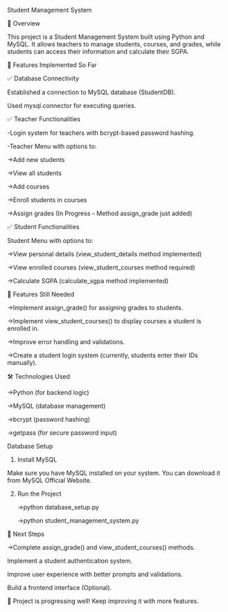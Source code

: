Student Management System

📌 Overview

This project is a Student Management System built using Python and MySQL. It allows teachers to manage students, courses, and grades, while students can access their information and calculate their SGPA.

🚀 Features Implemented So Far

✅ Database Connectivity

Established a connection to MySQL database (StudentDB).

Used mysql.connector for executing queries.

✅ Teacher Functionalities

-Login system for teachers with bcrypt-based password hashing.

-Teacher Menu with options to:

->Add new students

->View all students

->Add courses

->Enroll students in courses

->Assign grades (In Progress - Method assign_grade just added)

✅ Student Functionalities

Student Menu with options to:

->View personal details (view_student_details method implemented)

->View enrolled courses (view_student_courses method required)

->Calculate SGPA (calculate_sgpa method implemented)

🔧 Features Still Needed

->Implement assign_grade() for assigning grades to students.

->Implement view_student_courses() to display courses a student is enrolled in.

->Improve error handling and validations.

->Create a student login system (currently, students enter their IDs manually).

🛠 Technologies Used

->Python (for backend logic)

->MySQL (database management)

->bcrypt (password hashing)

->getpass (for secure password input)

Database Setup

1. Install MySQL

Make sure you have MySQL installed on your system. You can download it from MySQL Official Website.

2. Run the Project
   
   ->python database_setup.py
   
   ->python student_management_system.py

   
   
📝 Next Steps

->Complete assign_grade() and view_student_courses() methods.

Implement a student authentication system.

Improve user experience with better prompts and validations.

Build a frontend interface (Optional).

🚀 Project is progressing well! Keep improving it with more features.
